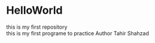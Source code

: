 # HelloWorld
this is my first repository 
<br>
this is my first programe to practice
Author Tahir Shahzad 
